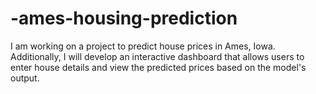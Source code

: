 # -ames-housing-prediction
I am working on a project to predict house prices in Ames, Iowa. Additionally, I will develop an interactive dashboard that allows users to enter house details and view the predicted prices based on the model's output.
